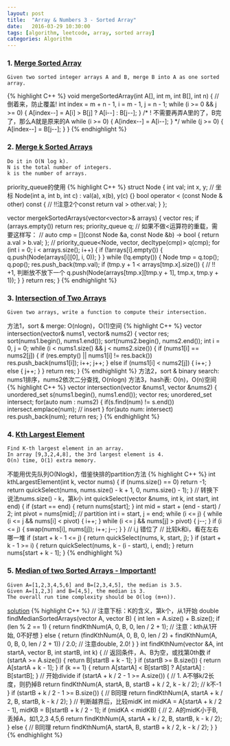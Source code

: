 ```yaml
---
layout: post
title:  "Array & Numbers 3 - Sorted Array"
date:   2016-03-29 10:30:00
tags: [algorithm, leetcode, array, sorted array]
categories: Algorithm
---
```


### 1. [Merge Sorted Array](http://www.lintcode.com/en/problem/merge-sorted-array/)
```
Given two sorted integer arrays A and B, merge B into A as one sorted array.
```
{% highlight C++ %}
void mergeSortedArray(int A[], int m, int B[], int n) {
  // 倒着来，防止覆盖!
  int index = m + n - 1, i = m - 1, j = n - 1;
  while (i >= 0 && j >= 0) {
    A[index--] = A[i] > B[j] ? A[i--] : B[j--];
  }
  /* ! 不需要再弄A里的了，B完了，那么A就是原来的A 
  while (i >= 0) {
    A[index--] = A[i--];
  } */
  while (j >= 0) {
    A[index--] = B[j--];
  }
}
{% endhighlight %}

### 2. [Merge k Sorted Arrays](http://www.lintcode.com/en/problem/merge-k-sorted-arrays/)
```
Do it in O(N log k).
N is the total number of integers.
k is the number of arrays.
```

priority_queue的使用
{% highlight C++ %}
struct Node {
  int val;
  int x, y;  // 坐标
  Node(int a, int b, int c) : val(a), x(b), y(c) {}
  bool operator < (const Node & other) const {  // !!注意2个const
    return val > other.val; 
  } 
};

vector<int> mergekSortedArrays(vector<vector<int>>& arrays) {
  vector<int> res;
  if (arrays.empty()) return res;
  priority_queue<Node> q;
  // 如果不做<运算符的重载，需要这样写：
  // auto cmp = [](const Node &a, const Node &b) -> bool { return a.val > b.val; };
  // priority_queue<Node, vector<Node>, decltype(cmp)> q(cmp);
  for (int i = 0; i < arrays.size(); i++) {
    if (!arrays[i].empty()) {
      q.push(Node(arrays[i][0], i, 0));
    }
  }
  while (!q.empty()) {
    Node tmp = q.top();
    q.pop();
    res.push_back(tmp.val);
    if (tmp.y + 1 < arrays[tmp.x].size()) {  // !! +1, 判断放不放下一个
      q.push(Node(arrays[tmp.x][tmp.y + 1], tmp.x, tmp.y + 1));
    }
  }
  return res;
}
{% endhighlight %}

### 3. [Intersection of Two Arrays](http://www.lintcode.com/en/problem/intersection-of-two-arrays/)
```
Given two arrays, write a function to compute their intersection.
```

方法1，sort & merge: O(nlogn)，O(1)空间
{% highlight C++ %}
vector<int> intersection(vector<int>& nums1, vector<int>& nums2) {
  vector<int> res;
  sort(nums1.begin(), nums1.end());
  sort(nums2.begin(), nums2.end());
  int i = 0, j = 0;
  while (i < nums1.size() && j < nums2.size()) {
    if (nums1[i] == nums2[j]) {
      if (res.empty() || nums1[i] != res.back())
        res.push_back(nums1[i]);
      i++;
      j++;
    } else if (nums1[i] < nums2[j]) {
      i++;
    } else {
      j++;
    }
  }
  return res;
}
{% endhighlight %}
方法2，sort & binary search: nums1排序，nums2依次二分查找, O(nlogn)
方法3，hash表: O(n)，O(n)空间
{% highlight C++ %}
vector<int> intersection(vector<int> &nums1, vector<int> &nums2) {
    unordered_set<int> s(nums1.begin(), nums1.end());
    vector<int> res;
    unordered_set<int> intersect;
    for(auto num : nums2) {
        if(s.find(num) != s.end())
            intersect.emplace(num);  // insert
    }
    for(auto num: intersect) res.push_back(num);
    return res;
}
{% endhighlight %}

### 4. [Kth Largest Element](http://www.lintcode.com/en/problem/kth-largest-element/)
```
Find K-th largest element in an array.
In array [9,3,2,4,8], the 3rd largest element is 4.
O(n) time, O(1) extra memory.
```
不能用优先队列O(Nlogk)，借鉴快排的partition方法
{% highlight C++ %}
int kthLargestElement(int k, vector<int> nums) {
  if (nums.size() == 0) return -1;
  return quickSelect(nums, nums.size() - k + 1, 0, nums.size() - 1);
}
// 转换下说法nums.size() - k，第k小
int quickSelect(vector<int> &nums, int k, int start, int end) {
  if (start == end) {
    return nums[start];
  }
  int mid = start + (end - start) / 2;
  int pivot = nums[mid];
  // partition
  int i = start, j = end;
  while (i <= j) {
    while (i <= j && nums[i] < pivot) {
      i++;
    }
    while (i <= j && nums[j] > pivot) {
      j--;
    }
    if (i <= j) {
      swap(nums[i], nums[j]);
      i++;
      j--;
    }
  }  // i,j 错位了
  // 比较k和i，看在左右哪一堆
  if (start + k - 1 <= j) {
    return quickSelect(nums, k, start, j);
  }
  if (start + k - 1 >= i) {
    return quickSelect(nums, k - (i - start), i, end);
  }
  return nums[start + k - 1];
}
{% endhighlight %}

### 5. [Median of two Sorted Arrays - Important!](http://www.lintcode.com/en/problem/median-of-two-sorted-arrays/)
```
Given A=[1,2,3,4,5,6] and B=[2,3,4,5], the median is 3.5.
Given A=[1,2,3] and B=[4,5], the median is 3.
The overall run time complexity should be O(log (m+n)).
```

[solution](http://www.cnblogs.com/yuzhangcmu/p/4138184.html)
{% highlight C++ %}
// 注意下标：K的含义，第k个，从1开始
double findMedianSortedArrays(vector<int> A, vector<int> B) {
  int len = A.size() + B.size();
  if (len % 2 == 1) {
    return findKthNum(A, 0, B, 0, len / 2 + 1);  // 注意：kth从1开始, 0不好想
  } else {
    return (findKthNum(A, 0, B, 0, len / 2) +
            findKthNum(A, 0, B, 0, len / 2 + 1)) / 2.0;  // 注意double, 2.0!
  }
}
int findKthNum(vector<int> &A, int startA, vector<int> B, int startB, int k) {
  // 返回条件，A、B为空，或找第0th数
  if (startA >= A.size()) {
    return B[startB + k - 1];
  }
  if (startB >= B.size()) {
    return A[startA + k - 1];
  }
  if (k == 1) {
    return A[startA] < B[startB] ? A[startA] : B[startB];
  }
  // 开始divide
  if (startA + k / 2 - 1 >= A.size()) {  // 1. A不够k/2长度，则扔掉B
    return findKthNum(A, startA, B, startB + k / 2, k - k / 2);  // k不-1
  }
  if (startB + k / 2 - 1 >= B.size()) {  // B同理
    return findKthNum(A, startA + k / 2, B, startB, k - k / 2);
  }
  // 判断越界后，比较midK
  int midKA = A[startA + k / 2 - 1], midKB = B[startB + k / 2 - 1];
  if (midKA < midKB) {  // 2. A的midK小于B,丢掉A，如1,2,3  4,5,6
    return findKthNum(A, startA + k / 2, B, startB, k - k / 2);
  } else {  // B同理
    return findKthNum(A, startA, B, startB + k / 2, k - k / 2);
  }
}
{% endhighlight %}